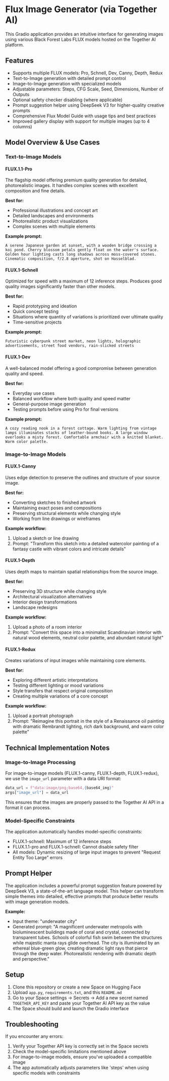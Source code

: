 # Flux Image Generator (via Together AI)

This Gradio application provides an intuitive interface for generating images using various Black Forest Labs FLUX models hosted on the Together AI platform.

## Features

*   Supports multiple FLUX models: Pro, Schnell, Dev, Canny, Depth, Redux
*   Text-to-Image generation with detailed prompt control
*   Image-to-Image generation with specialized models
*   Adjustable parameters: Steps, CFG Scale, Seed, Dimensions, Number of Outputs
*   Optional safety checker disabling (where applicable)
*   Prompt suggestion helper using DeepSeek V3 for higher-quality creative prompts
*   Comprehensive Flux Model Guide with usage tips and best practices
*   Improved gallery display with support for multiple images (up to 4 columns)

## Model Overview & Use Cases

### Text-to-Image Models

#### FLUX.1.1-Pro
The flagship model offering premium quality generation for detailed, photorealistic images. It handles complex scenes with excellent composition and fine details.

**Best for:**
- Professional illustrations and concept art
- Detailed landscapes and environments
- Photorealistic product visualizations
- Complex scenes with multiple elements

**Example prompt:**
```
A serene Japanese garden at sunset, with a wooden bridge crossing a koi pond. Cherry blossom petals gently float on the water's surface. Golden hour lighting casts long shadows across moss-covered stones. Cinematic composition, f/2.8 aperture, shot on Hasselblad.
```

#### FLUX.1-Schnell
Optimized for speed with a maximum of 12 inference steps. Produces good quality images significantly faster than other models.

**Best for:**
- Rapid prototyping and ideation
- Quick concept testing
- Situations where quantity of variations is prioritized over ultimate quality
- Time-sensitive projects

**Example prompt:**
```
Futuristic cyberpunk street market, neon lights, holographic advertisements, street food vendors, rain-slicked streets
```

#### FLUX.1-Dev
A well-balanced model offering a good compromise between generation quality and speed.

**Best for:**
- Everyday use cases
- Balanced workflow where both quality and speed matter
- General-purpose image generation
- Testing prompts before using Pro for final versions

**Example prompt:**
```
A cozy reading nook in a forest cottage. Warm lighting from vintage lamps illuminates stacks of leather-bound books. A large window overlooks a misty forest. Comfortable armchair with a knitted blanket. Warm color palette.
```

### Image-to-Image Models

#### FLUX.1-Canny
Uses edge detection to preserve the outlines and structure of your source image.

**Best for:**
- Converting sketches to finished artwork
- Maintaining exact poses and compositions
- Preserving structural elements while changing style
- Working from line drawings or wireframes

**Example workflow:**
1. Upload a sketch or line drawing
2. Prompt: "Transform this sketch into a detailed watercolor painting of a fantasy castle with vibrant colors and intricate details"

#### FLUX.1-Depth
Uses depth maps to maintain spatial relationships from the source image.

**Best for:**
- Preserving 3D structure while changing style
- Architectural visualization alternatives
- Interior design transformations
- Landscape redesigns

**Example workflow:**
1. Upload a photo of a room interior
2. Prompt: "Convert this space into a minimalist Scandinavian interior with natural wood elements, neutral color palette, and abundant natural light"

#### FLUX.1-Redux
Creates variations of input images while maintaining core elements.

**Best for:**
- Exploring different artistic interpretations
- Testing different lighting or mood variations
- Style transfers that respect original composition
- Creating multiple variations of a core concept

**Example workflow:**
1. Upload a portrait photograph
2. Prompt: "Reimagine this portrait in the style of a Renaissance oil painting with dramatic Rembrandt lighting, rich dark background, and warm color palette"

## Technical Implementation Notes

### Image-to-Image Processing
For image-to-image models (FLUX.1-canny, FLUX.1-depth, FLUX.1-redux), we use the `image_url` parameter with a data URI format:

```python
data_url = f"data:image/png;base64,{base64_img}"
args["image_url"] = data_url
```

This ensures that the images are properly passed to the Together AI API in a format it can process.

### Model-Specific Constraints
The application automatically handles model-specific constraints:

- FLUX.1-schnell: Maximum of 12 inference steps
- FLUX.1.1-pro and FLUX.1-schnell: Cannot disable safety filter
- All models: Dynamic resizing of large input images to prevent "Request Entity Too Large" errors

## Prompt Helper

The application includes a powerful prompt suggestion feature powered by DeepSeek V3, a state-of-the-art language model. This helper can transform simple themes into detailed, effective prompts that produce better results with image generation models.

**Example:**
- Input theme: "underwater city"
- Generated prompt: "A magnificent underwater metropolis with bioluminescent buildings made of coral and crystal, connected by transparent tubes. Schools of colorful fish swim between the structures while majestic manta rays glide overhead. The city is illuminated by an ethereal blue-green glow, creating dramatic light rays that pierce through the deep water. Photorealistic rendering with dramatic depth and perspective."

## Setup

1. Clone this repository or create a new Space on Hugging Face
2. Upload `app.py`, `requirements.txt`, and this `README.md`
3. Go to your Space settings -> Secrets -> Add a new secret named `TOGETHER_API_KEY` and paste your Together AI API key as the value
4. The Space should build and launch the Gradio interface

## Troubleshooting

If you encounter any errors:

1. Verify your Together API key is correctly set in the Space secrets
2. Check the model-specific limitations mentioned above
3. For image-to-image models, ensure you've uploaded a compatible image
4. The app automatically adjusts parameters like 'steps' when using specific models with constraints
